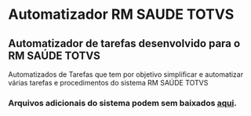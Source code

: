 # Automatizador RM SAUDE TOTVS
<h2>Automatizador de tarefas desenvolvido para o RM SAÚDE TOTVS</h2>
Automatizados de Tarefas que tem por objetivo simplificar e automatizar várias tarefas e procedimentos do sistema RM SAÚDE TOTVS
<h3>Arquivos adicionais do sistema podem sem baixados <a href="https://mega.nz/file/CyoADTpB#emJbYDOJ8uTJb1jBagmwoEVnXHXvUDhvu7GuM1pgFRQ">aqui</a>.</h3>

